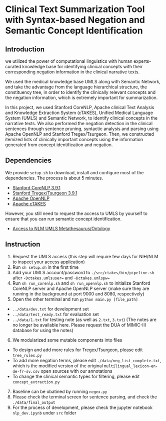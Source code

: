 # Clinical Text Summarization Tool with Syntax-based Negation and Semantic Concept Identification

## Introduction
we utilized the power of computational linguistics with human experts-curated knowledge base for identifying clinical concepts with their corresponding negation information in the clinical narrative texts.

We used the medical knowledge base UMLS along with Semantic Network, and take the advantage from the language hierarchical structure, the constituency tree, in order to identify the clinically relevant concepts and the negation information, which is extremely important for summarization.

In this project, we used Stanford CoreNLP, Apache clinical Text Analysis and Knowledge Extraction System (cTAKES), Unified Medical Language System (UMLS) and Semantic Network, to identify clinical concepts in the narrative texts.
We also performed the negation detection in the clinical sentences through sentence pruning, syntactic analysis and parsing using Apache OpenNLP and Stanford Tregex/Tsurgeon.
Then, we constructed itemized lists of clinically important concepts using the information generated from concept identification and negation.


## Dependencies
We provide `setup.sh` to download, install and configure most of the dependencies. 
The process is about 5 minutes.

- [Stanford CoreNLP 3.9.1](http://nlp.stanford.edu/software/stanford-corenlp-full-2018-02-27.zip)
- [Stanford Tregex/Tsurgeon 3.9.1](https://nlp.stanford.edu/software/stanford-tregex-2018-02-27.zip)
- [Apache OpenNLP](https://www.apache.org/dyn/closer.cgi/opennlp/opennlp-1.8.4/apache-opennlp-1.8.4-bin.tar.gz)
- [Apache cTAKES](http://ctakes.apache.org/)

However, you still need to request the access to UMLS by yourself to ensure that you can run semantic concept identification.

- [Access to NLM UMLS Metathesaurus/Ontology](https://www.nlm.nih.gov/databases/umls.html)


## Instruction
1. Request the UMLS access (this step will require few days for NIH/NLM to inspect your access application)
2. Run `sh setup.sh` in the first time
3. Add your UMLS account/password to `./src/ctakes/bin/pipeline.sh` after `-Dctakes.umlsuser=` and `-Dctakes.umlspw=`
4. Run `sh run_corenlp.sh` and `sh run_opennlp.sh` to initialize Stanford CoreNLP server and Apache OpenNLP server (make sure they are running in the background at port 9000 and 8080, respectively)
5. Open the other terminal and run `python main.py [file_path]`

- `../data/dev.txt` for development set
- `../data/test_ready.txt` for evaluation set
- `../data/1.txt` for testing note (as well as `2.txt`, `3.txt`) (The notes are no longer be available here. Please request the DUA of MIMIC-III database for using the notes)

6. We modularized some mutable components into files

- To design and add more rules for Tregex/Tsurgeon, please edit `tree_rules.py`
- To add more negation terms, please edit `./data/neg_list_complete.txt`, which is the modified version of the original `multilingual_lexicon-en-de-fr-sv.csv` open sources with our annotations
- To change the clinical semantic types for filtering, please edit `concept_extraction.py`

7. Baseline can be obatined by running `negex.py`
8. Please check the terminal screen for sentence parsing, and check the `./data/final_output`
9. For the process of development, please check the jupyter notebook `nlp_dev.ipynb` under `src` folder
